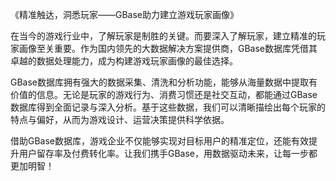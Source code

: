 《精准触达，洞悉玩家——GBase助力建立游戏玩家画像》

在当今的游戏行业中，了解玩家是制胜的关键。而要深入了解玩家，建立精准的玩家画像至关重要。作为国内领先的大数据解决方案提供商，GBase数据库凭借其卓越的数据处理能力，成为构建游戏玩家画像的最佳选择。

GBase数据库拥有强大的数据采集、清洗和分析功能，能够从海量数据中提取有价值的信息。无论是玩家的游戏行为、消费习惯还是社交互动，都能通过GBase数据库得到全面记录与深入分析。基于这些数据，我们可以清晰描绘出每个玩家的特点与偏好，从而为游戏设计、运营决策提供科学依据。

借助GBase数据库，游戏企业不仅能够实现对目标用户的精准定位，还能有效提升用户留存率及付费转化率。让我们携手GBase，用数据驱动未来，让每一步都更加明智！
